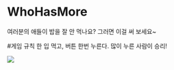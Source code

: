 # WhoHasMore

여러분의 애들이 밥을 잘 안 먹나요?
그러면 이걸 써 보세요~

#게임 규칙
한 입 먹고, 버튼 한번 누른다.
많이 누른 사람이 승리!

![](http://i.imgur.com/nmpiRrh.png)
